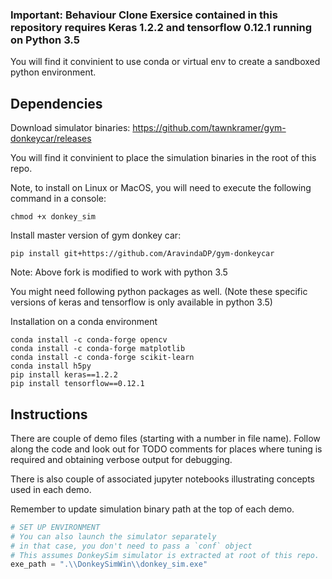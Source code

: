 ### Important: Behaviour Clone Exersice contained in this repository requires Keras 1.2.2 and tensorflow 0.12.1 running on Python 3.5

You will find it convinient to use conda or virtual env to create a sandboxed python environment.

## Dependencies

Download simulator binaries: https://github.com/tawnkramer/gym-donkeycar/releases

You will find it convinient to place the simulation binaries in the root of this repo.

Note, to install on Linux or MacOS, you will need to execute the following command in a console:

```shell
chmod +x donkey_sim
```

Install master version of gym donkey car:

```shell
pip install git+https://github.com/AravindaDP/gym-donkeycar
```

Note: Above fork is modified to work with python 3.5

You might need following python packages as well. (Note these specific versions of keras and tensorflow is only available in python 3.5)

Installation on a conda environment
```
conda install -c conda-forge opencv
conda install -c conda-forge matplotlib
conda install -c conda-forge scikit-learn
conda install h5py
pip install keras==1.2.2
pip install tensorflow==0.12.1
```

## Instructions

There are couple of demo files (starting with a number in file name). Follow along the code and look out for TODO comments for places where tuning is required and obtaining verbose output for debugging.

There is also couple of associated jupyter notebooks illustrating concepts used in each demo.

Remember to update simulation binary path at the top of each demo.
```python
# SET UP ENVIRONMENT
# You can also launch the simulator separately
# in that case, you don't need to pass a `conf` object
# This assumes DonkeySim simulator is extracted at root of this repo.
exe_path = ".\\DonkeySimWin\\donkey_sim.exe"
```